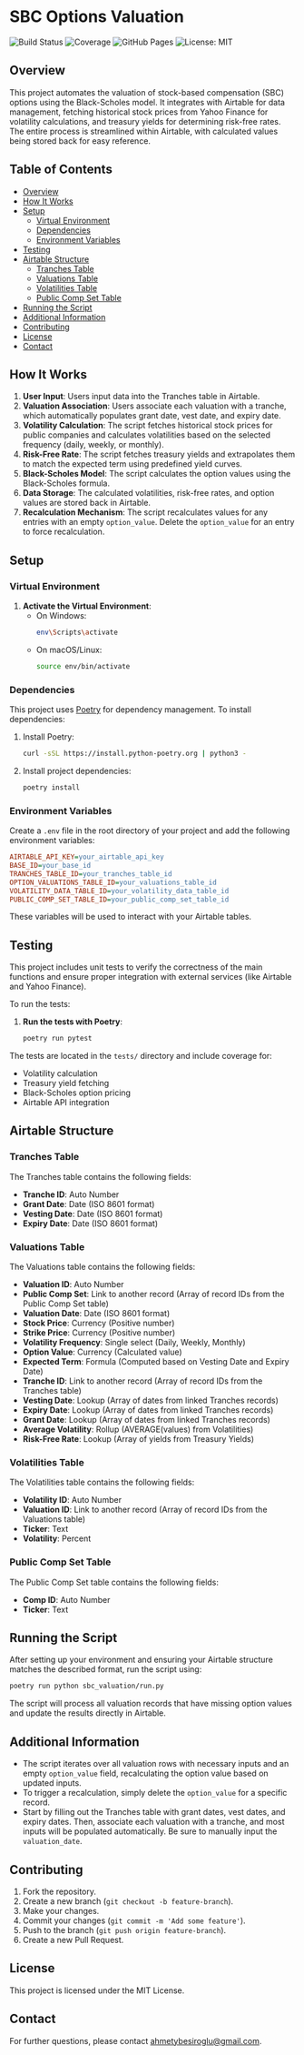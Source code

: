 
# SBC Options Valuation

![Build Status](https://github.com/ahmetybesiroglu/SBC-Valuation/actions/workflows/python.yml/badge.svg)
![Coverage](https://codecov.io/gh/ahmetybesiroglu/SBC-Valuation/branch/main/graph/badge.svg)
![GitHub Pages](https://img.shields.io/website?down_color=red&down_message=offline&up_color=blue&up_message=online&url=https%3A%2F%2Fyourusername.github.io%2FSBC-Valuation)
![License: MIT](https://img.shields.io/badge/License-MIT-yellow.svg)

## Overview

This project automates the valuation of stock-based compensation (SBC) options using the Black-Scholes model. It integrates with Airtable for data management, fetching historical stock prices from Yahoo Finance for volatility calculations, and treasury yields for determining risk-free rates. The entire process is streamlined within Airtable, with calculated values being stored back for easy reference.

## Table of Contents

- [Overview](#overview)
- [How It Works](#how-it-works)
- [Setup](#setup)
  - [Virtual Environment](#virtual-environment)
  - [Dependencies](#dependencies)
  - [Environment Variables](#environment-variables)
- [Testing](#testing)
- [Airtable Structure](#airtable-structure)
  - [Tranches Table](#tranches-table)
  - [Valuations Table](#valuations-table)
  - [Volatilities Table](#volatilities-table)
  - [Public Comp Set Table](#public-comp-set-table)
- [Running the Script](#running-the-script)
- [Additional Information](#additional-information)
- [Contributing](#contributing)
- [License](#license)
- [Contact](#contact)

## How It Works

1. **User Input**: Users input data into the Tranches table in Airtable.
2. **Valuation Association**: Users associate each valuation with a tranche, which automatically populates grant date, vest date, and expiry date.
3. **Volatility Calculation**: The script fetches historical stock prices for public companies and calculates volatilities based on the selected frequency (daily, weekly, or monthly).
4. **Risk-Free Rate**: The script fetches treasury yields and extrapolates them to match the expected term using predefined yield curves.
5. **Black-Scholes Model**: The script calculates the option values using the Black-Scholes formula.
6. **Data Storage**: The calculated volatilities, risk-free rates, and option values are stored back in Airtable.
7. **Recalculation Mechanism**: The script recalculates values for any entries with an empty `option_value`. Delete the `option_value` for an entry to force recalculation.

## Setup

### Virtual Environment

1. **Activate the Virtual Environment**:
   - On Windows:
     ```bash
     env\Scripts\activate
     ```
   - On macOS/Linux:
     ```bash
     source env/bin/activate
     ```

### Dependencies

This project uses [Poetry](https://python-poetry.org/) for dependency management. To install dependencies:

1. Install Poetry:
   ```bash
   curl -sSL https://install.python-poetry.org | python3 -
   ```
2. Install project dependencies:
   ```bash
   poetry install
   ```

### Environment Variables

Create a `.env` file in the root directory of your project and add the following environment variables:

```ini
AIRTABLE_API_KEY=your_airtable_api_key
BASE_ID=your_base_id
TRANCHES_TABLE_ID=your_tranches_table_id
OPTION_VALUATIONS_TABLE_ID=your_valuations_table_id
VOLATILITY_DATA_TABLE_ID=your_volatility_data_table_id
PUBLIC_COMP_SET_TABLE_ID=your_public_comp_set_table_id
```

These variables will be used to interact with your Airtable tables.

## Testing

This project includes unit tests to verify the correctness of the main functions and ensure proper integration with external services (like Airtable and Yahoo Finance).

To run the tests:

1. **Run the tests with Poetry**:
   ```bash
   poetry run pytest
   ```

The tests are located in the `tests/` directory and include coverage for:
- Volatility calculation
- Treasury yield fetching
- Black-Scholes option pricing
- Airtable API integration

## Airtable Structure

### Tranches Table

The Tranches table contains the following fields:

- **Tranche ID**: Auto Number
- **Grant Date**: Date (ISO 8601 format)
- **Vesting Date**: Date (ISO 8601 format)
- **Expiry Date**: Date (ISO 8601 format)

### Valuations Table

The Valuations table contains the following fields:

- **Valuation ID**: Auto Number
- **Public Comp Set**: Link to another record (Array of record IDs from the Public Comp Set table)
- **Valuation Date**: Date (ISO 8601 format)
- **Stock Price**: Currency (Positive number)
- **Strike Price**: Currency (Positive number)
- **Volatility Frequency**: Single select (Daily, Weekly, Monthly)
- **Option Value**: Currency (Calculated value)
- **Expected Term**: Formula (Computed based on Vesting Date and Expiry Date)
- **Tranche ID**: Link to another record (Array of record IDs from the Tranches table)
- **Vesting Date**: Lookup (Array of dates from linked Tranches records)
- **Expiry Date**: Lookup (Array of dates from linked Tranches records)
- **Grant Date**: Lookup (Array of dates from linked Tranches records)
- **Average Volatility**: Rollup (AVERAGE(values) from Volatilities)
- **Risk-Free Rate**: Lookup (Array of yields from Treasury Yields)

### Volatilities Table

The Volatilities table contains the following fields:

- **Volatility ID**: Auto Number
- **Valuation ID**: Link to another record (Array of record IDs from the Valuations table)
- **Ticker**: Text
- **Volatility**: Percent

### Public Comp Set Table

The Public Comp Set table contains the following fields:

- **Comp ID**: Auto Number
- **Ticker**: Text

## Running the Script

After setting up your environment and ensuring your Airtable structure matches the described format, run the script using:

```bash
poetry run python sbc_valuation/run.py
```

The script will process all valuation records that have missing option values and update the results directly in Airtable.

## Additional Information

- The script iterates over all valuation rows with necessary inputs and an empty `option_value` field, recalculating the option value based on updated inputs.
- To trigger a recalculation, simply delete the `option_value` for a specific record.
- Start by filling out the Tranches table with grant dates, vest dates, and expiry dates. Then, associate each valuation with a tranche, and most inputs will be populated automatically. Be sure to manually input the `valuation_date`.

## Contributing

1. Fork the repository.
2. Create a new branch (`git checkout -b feature-branch`).
3. Make your changes.
4. Commit your changes (`git commit -m 'Add some feature'`).
5. Push to the branch (`git push origin feature-branch`).
6. Create a new Pull Request.

## License

This project is licensed under the MIT License.

## Contact

For further questions, please contact [ahmetybesiroglu@gmail.com](mailto:ahmetybesiroglu@gmail.com).
